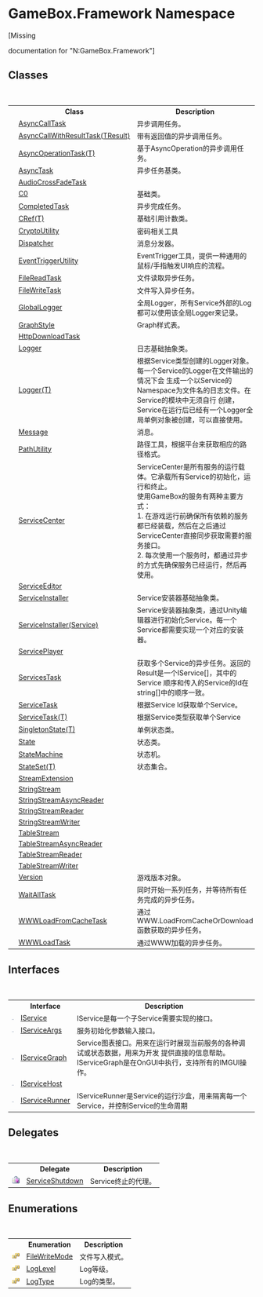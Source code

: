# GameBox.Framework Namespace
 

\[Missing <summary> documentation for "N:GameBox.Framework"\]


## Classes
&nbsp;<table><tr><th></th><th>Class</th><th>Description</th></tr><tr><td>![Public class](media/pubclass.gif "Public class")</td><td><a href="7b9e79b1-c4da-29bd-f2d7-0148df5230c7">AsyncCallTask</a></td><td>
异步调用任务。</td></tr><tr><td>![Public class](media/pubclass.gif "Public class")</td><td><a href="6f6ac9d7-b696-02c1-1b47-78b7e412d3ab">AsyncCallWithResultTask(TResult)</a></td><td>
带有返回值的异步调用任务。</td></tr><tr><td>![Public class](media/pubclass.gif "Public class")</td><td><a href="427a98f7-55a9-8e74-2d47-813993cbe0a9">AsyncOperationTask(T)</a></td><td>
基于AsyncOperation的异步调用任务。</td></tr><tr><td>![Public class](media/pubclass.gif "Public class")</td><td><a href="6b13ee22-910d-81b0-00d6-f25003f7b115">AsyncTask</a></td><td>
异步任务基类。</td></tr><tr><td>![Public class](media/pubclass.gif "Public class")</td><td><a href="d1f15ea6-3d2f-e653-09c2-6238518de917">AudioCrossFadeTask</a></td><td></td></tr><tr><td>![Public class](media/pubclass.gif "Public class")</td><td><a href="2f732106-c1d3-cfc7-e9bd-96254f667f0a">C0</a></td><td>
基础类。</td></tr><tr><td>![Public class](media/pubclass.gif "Public class")</td><td><a href="726c0660-8073-baf0-60bd-4c73a5764d49">CompletedTask</a></td><td>
异步完成任务。</td></tr><tr><td>![Public class](media/pubclass.gif "Public class")</td><td><a href="94a5b0c3-a9b8-0c92-62db-874ecf42764c">CRef(T)</a></td><td>
基础引用计数类。</td></tr><tr><td>![Public class](media/pubclass.gif "Public class")</td><td><a href="60424de5-aa4b-317b-d855-e36fe534b2eb">CryptoUtility</a></td><td>
密码相关工具</td></tr><tr><td>![Public class](media/pubclass.gif "Public class")</td><td><a href="1164a622-f7ed-728c-d0e2-c3947edb1cfa">Dispatcher</a></td><td>
消息分发器。</td></tr><tr><td>![Public class](media/pubclass.gif "Public class")</td><td><a href="9a3d38ce-6d92-e5ee-78c6-a02b7213cddf">EventTriggerUtility</a></td><td>
EventTrigger工具，提供一种通用的鼠标/手指触发UI响应的流程。</td></tr><tr><td>![Public class](media/pubclass.gif "Public class")</td><td><a href="be27f71e-7213-6e5c-62d3-ba5a5acb966b">FileReadTask</a></td><td>
文件读取异步任务。</td></tr><tr><td>![Public class](media/pubclass.gif "Public class")</td><td><a href="a53f661a-3899-4cd5-ea3b-0e849d25039b">FileWriteTask</a></td><td>
文件写入异步任务。</td></tr><tr><td>![Public class](media/pubclass.gif "Public class")</td><td><a href="9c7604a9-01e1-6483-157e-769e11fdec74">GlobalLogger</a></td><td>
全局Logger，所有Service外部的Log都可以使用该全局Logger来记录。</td></tr><tr><td>![Public class](media/pubclass.gif "Public class")</td><td><a href="1aea1b1f-1904-f47c-5039-8e013d0e7ed2">GraphStyle</a></td><td>
Graph样式表。</td></tr><tr><td>![Public class](media/pubclass.gif "Public class")</td><td><a href="632ac26d-52b7-4990-49ee-77d0dd452d86">HttpDownloadTask</a></td><td></td></tr><tr><td>![Public class](media/pubclass.gif "Public class")</td><td><a href="547b0213-be9a-925d-2a57-f4e4c6dc6300">Logger</a></td><td>
日志基础抽象类。</td></tr><tr><td>![Public class](media/pubclass.gif "Public class")</td><td><a href="0f5403fb-22a6-7355-7545-e33d7ed43686">Logger(T)</a></td><td>
根据Service类型创建的Logger对象。每一个Service的Logger在文件输出的情况下会 生成一个以Service的Namespace为文件名的日志文件。在Service的模块中无须自行 创建，Service在运行后已经有一个Logger全局单例对象被创建，可以直接使用。</td></tr><tr><td>![Public class](media/pubclass.gif "Public class")</td><td><a href="fbb77cf2-ca1a-d796-6639-bec63b9ccf94">Message</a></td><td>
消息。</td></tr><tr><td>![Public class](media/pubclass.gif "Public class")</td><td><a href="d1a02e79-c7ae-e904-a738-c61a4f520689">PathUtility</a></td><td>
路径工具，根据平台来获取相应的路径格式。</td></tr><tr><td>![Public class](media/pubclass.gif "Public class")![Code example](media/CodeExample.png "Code example")</td><td><a href="3438f603-511f-d3df-ce62-8ab76eee029b">ServiceCenter</a></td><td>
ServiceCenter是所有服务的运行载体。它承载所有Service的初始化，运行和终止。<br /> 使用GameBox的服务有两种主要方式：<br /> 1. 在游戏运行前确保所有依赖的服务都已经装载，然后在之后通过ServiceCenter直接同步获取需要的服务接口。<br /> 2. 每次使用一个服务时，都通过异步的方式先确保服务已经运行，然后再使用。<br /></td></tr><tr><td>![Public class](media/pubclass.gif "Public class")</td><td><a href="dd4090ce-3e11-b97d-dd36-83ac66bdd027">ServiceEditor</a></td><td></td></tr><tr><td>![Public class](media/pubclass.gif "Public class")</td><td><a href="cb217c8b-e652-6326-5196-2e4d7e6a23f6">ServiceInstaller</a></td><td>
Service安装器基础抽象类。</td></tr><tr><td>![Public class](media/pubclass.gif "Public class")</td><td><a href="94bba800-fb2b-c640-1eb8-331777976773">ServiceInstaller(Service)</a></td><td>
Service安装器抽象类，通过Unity编辑器进行初始化Service。每一个Service都需要实现一个对应的安装器。</td></tr><tr><td>![Public class](media/pubclass.gif "Public class")</td><td><a href="ffdb0cb1-5fec-451a-ebd5-b8bfe78f90da">ServicePlayer</a></td><td></td></tr><tr><td>![Public class](media/pubclass.gif "Public class")</td><td><a href="adb79d33-528c-26f3-e866-ecb89a436d52">ServicesTask</a></td><td>
获取多个Service的异步任务。返回的Result是一个IService[]，其中的Service 顺序和传入的Service的Id在string[]中的顺序一致。</td></tr><tr><td>![Public class](media/pubclass.gif "Public class")</td><td><a href="56412eae-045a-ed77-c329-255240a93e1d">ServiceTask</a></td><td>
根据Service Id获取单个Service。</td></tr><tr><td>![Public class](media/pubclass.gif "Public class")</td><td><a href="8c5a816a-0d43-cd8e-02a4-050005bec3c0">ServiceTask(T)</a></td><td>
根据Service类型获取单个Service</td></tr><tr><td>![Public class](media/pubclass.gif "Public class")</td><td><a href="bbd1149b-7e22-3ee9-1a83-d284ea01ec5f">SingletonState(T)</a></td><td>
单例状态类。</td></tr><tr><td>![Public class](media/pubclass.gif "Public class")</td><td><a href="31369234-3a70-f25d-7462-96ffa4d1fb93">State</a></td><td>
状态类。</td></tr><tr><td>![Public class](media/pubclass.gif "Public class")</td><td><a href="ebb2f21a-3a91-8c84-5f4e-c58028df299f">StateMachine</a></td><td>
状态机。</td></tr><tr><td>![Public class](media/pubclass.gif "Public class")</td><td><a href="5ca3a2d0-cfdd-da7c-65e7-1a3a5ba59b01">StateSet(T)</a></td><td>
状态集合。</td></tr><tr><td>![Public class](media/pubclass.gif "Public class")</td><td><a href="6223fa99-de6c-f108-8b84-1c8aa9d7df6b">StreamExtension</a></td><td></td></tr><tr><td>![Public class](media/pubclass.gif "Public class")</td><td><a href="7803a1af-8017-06c3-8130-b3fd352be039">StringStream</a></td><td></td></tr><tr><td>![Public class](media/pubclass.gif "Public class")</td><td><a href="12ef0a15-b540-3e97-79d6-5b9155505784">StringStreamAsyncReader</a></td><td></td></tr><tr><td>![Public class](media/pubclass.gif "Public class")</td><td><a href="9aeec54e-a056-42b3-343f-58f7e202a855">StringStreamReader</a></td><td></td></tr><tr><td>![Public class](media/pubclass.gif "Public class")</td><td><a href="2974c04b-8103-2057-280d-ce3353eba6f3">StringStreamWriter</a></td><td></td></tr><tr><td>![Public class](media/pubclass.gif "Public class")</td><td><a href="5ec50ed6-73fc-bb4a-e4a9-86bdd81ee9e9">TableStream</a></td><td></td></tr><tr><td>![Public class](media/pubclass.gif "Public class")</td><td><a href="e038a4d3-fe60-7cd5-3c50-31190a3dbc88">TableStreamAsyncReader</a></td><td></td></tr><tr><td>![Public class](media/pubclass.gif "Public class")</td><td><a href="10d344c4-9264-e9ac-416b-eba0fb18151a">TableStreamReader</a></td><td></td></tr><tr><td>![Public class](media/pubclass.gif "Public class")</td><td><a href="44e22804-9fc2-a91c-fe5b-5cd24a589d73">TableStreamWriter</a></td><td></td></tr><tr><td>![Public class](media/pubclass.gif "Public class")</td><td><a href="cb16921a-748b-d23c-560f-f7936e8b5bb1">Version</a></td><td>
游戏版本对象。</td></tr><tr><td>![Public class](media/pubclass.gif "Public class")</td><td><a href="4547df16-b29d-f285-9433-0331977adb2a">WaitAllTask</a></td><td>
同时开始一系列任务，并等待所有任务完成的异步任务。</td></tr><tr><td>![Public class](media/pubclass.gif "Public class")</td><td><a href="a904eb47-902b-2529-5dab-7cd8622ea115">WWWLoadFromCacheTask</a></td><td>
通过WWW.LoadFromCacheOrDownload函数获取的异步任务。</td></tr><tr><td>![Public class](media/pubclass.gif "Public class")</td><td><a href="799299d4-2a80-d744-ed27-1e8d57285d01">WWWLoadTask</a></td><td>
通过WWW加载的异步任务。</td></tr></table>

## Interfaces
&nbsp;<table><tr><th></th><th>Interface</th><th>Description</th></tr><tr><td>![Public interface](media/pubinterface.gif "Public interface")</td><td><a href="741e402f-9585-4b18-9dbb-3b6ef80bacae">IService</a></td><td>
IService是每一个子Service需要实现的接口。</td></tr><tr><td>![Public interface](media/pubinterface.gif "Public interface")</td><td><a href="691cff4c-ca92-a568-5af1-ef87a159a8a5">IServiceArgs</a></td><td>
服务初始化参数输入接口。</td></tr><tr><td>![Public interface](media/pubinterface.gif "Public interface")</td><td><a href="fea729f5-b32b-fc52-6303-b8840dbc73a6">IServiceGraph</a></td><td>
Service图表接口。用来在运行时展现当前服务的各种调试或状态数据，用来为开发 提供直接的信息帮助。IServiceGraph是在OnGUI中执行，支持所有的IMGUI操作。</td></tr><tr><td>![Public interface](media/pubinterface.gif "Public interface")</td><td><a href="7bcb3760-e4ae-9281-dc87-cea5ee2518d6">IServiceHost</a></td><td></td></tr><tr><td>![Public interface](media/pubinterface.gif "Public interface")</td><td><a href="b4ea1b3a-c57d-bdbe-6bb2-31b5ecd4a8ec">IServiceRunner</a></td><td>
IServiceRunner是Service的运行沙盒，用来隔离每一个Service，并控制Service的生命周期</td></tr></table>

## Delegates
&nbsp;<table><tr><th></th><th>Delegate</th><th>Description</th></tr><tr><td>![Public delegate](media/pubdelegate.gif "Public delegate")</td><td><a href="9bc40215-f1aa-6e1d-d088-b6330fd0812f">ServiceShutdown</a></td><td>
Service终止的代理。</td></tr></table>

## Enumerations
&nbsp;<table><tr><th></th><th>Enumeration</th><th>Description</th></tr><tr><td>![Public enumeration](media/pubenumeration.gif "Public enumeration")</td><td><a href="755cb1fe-201a-104f-653e-2a293dd31eb6">FileWriteMode</a></td><td>
文件写入模式。</td></tr><tr><td>![Public enumeration](media/pubenumeration.gif "Public enumeration")</td><td><a href="f3c43d40-8b91-806e-30c8-aa2301686dbf">LogLevel</a></td><td>
Log等级。</td></tr><tr><td>![Public enumeration](media/pubenumeration.gif "Public enumeration")</td><td><a href="be1ddbcb-39f6-0608-d71b-3d16b178c6f5">LogType</a></td><td>
Log的类型。</td></tr></table>&nbsp;
